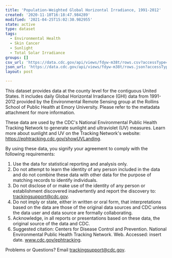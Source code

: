 ```yaml
---
title: 'Population-Weighted Global Horizontal Irradiance, 1991-2012'
created: '2020-11-10T16:18:47.984289'
modified: '2021-04-25T15:02:30.982955'
state: active
type: dataset
tags:
  - Environmental Health
  - Skin Cancer
  - Sunlight
  - Total Solar Irradiance
groups: []
csv_url: 'https://data.cdc.gov/api/views/fdyw-m38t/rows.csv?accessType=DOWNLOAD'
json_url: 'https://data.cdc.gov/api/views/fdyw-m38t/rows.json?accessType=DOWNLOAD'
layout: post

---
```

This dataset provides data at the county level for the contiguous United States. It includes daily Global Horizontal Irradiance (GHI) data from 1991-2012 provided by the Environmental Remote Sensing group at the Rollins School of Public Health at Emory University. Please refer to the metadata attachment for more information.

These data are used by the CDC's National Environmental Public Health Tracking Network to generate sunlight and ultraviolet (UV) measures. Learn more about sunlight and UV on the Tracking Network's website: https://ephtracking.cdc.gov/showUVLanding.

By using these data, you signify your agreement to comply with the following requirements: 
1.	Use the data for statistical reporting and analysis only. 
2.	Do not attempt to learn the identity of any person included in the data and do not combine these data with other data for the purpose of matching records to identify individuals. 
3.	Do not disclose of or make use of the identity of any person or establishment discovered inadvertently and report the discovery to: trackingsupport@cdc.gov. 
4.	Do not imply or state, either in written or oral form, that interpretations based on the data are those of the original data sources and CDC unless the data user and data source are formally collaborating. 
5.	Acknowledge, in all reports or presentations based on these data, the original source of the data and CDC. 
6.	Suggested citation: Centers for Disease Control and Prevention. National Environmental Public Health Tracking Network. Web. Accessed: insert date. www.cdc.gov/ephtracking. 

Problems or Questions? 
Email trackingsupport@cdc.gov.
